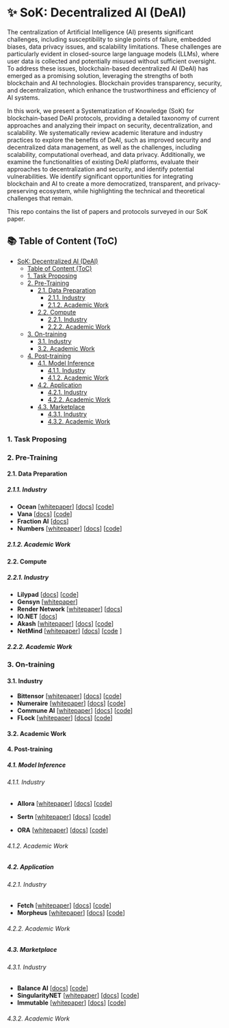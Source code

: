 # ✨ SoK: Decentralized AI (DeAI)

The centralization of Artificial Intelligence (AI) presents significant challenges, including susceptibility to single points of failure, embedded biases, data privacy issues, and scalability limitations. These challenges are particularly evident in closed-source large language models (LLMs), where user data is collected and potentially misused without sufficient oversight. To address these issues, blockchain-based decentralized AI (DeAI) has emerged as a promising solution, leveraging the strengths of both blockchain and AI technologies. Blockchain provides transparency, security, and decentralization, which enhance the trustworthiness and efficiency of AI systems.

In this work, we present a Systematization of Knowledge (SoK) for blockchain-based DeAI protocols, providing a detailed taxonomy of current approaches and analyzing their impact on security, decentralization, and scalability. We systematically review academic literature and industry practices to explore the benefits of DeAI, such as improved security and decentralized data management, as well as the challenges, including scalability, computational overhead, and data privacy. Additionally, we examine the functionalities of existing DeAI platforms, evaluate their approaches to decentralization and security, and identify potential vulnerabilities.  We identify significant opportunities for integrating blockchain and AI to create a more democratized, transparent, and privacy-preserving ecosystem, while highlighting the technical and theoretical challenges that remain.

This repo contains the list of papers and protocols surveyed in our SoK paper.

## 📚 Table of Content (ToC)
- [SoK: Decentralized AI (DeAI)](#sok-decentralized-ai-deai)
  - [Table of Content (ToC)](#table-of-content-toc)
  - [1. Task Proposing](#1-task-proposing)
  - [2. Pre-Training](#2-pre-training)
    - [2.1. Data Preparation](#21-data-preparation)
      - [2.1.1. Industry](#211-industry)
      - [2.1.2. Academic Work](#212-academic-work)
    - [2.2. Compute](#22-compute)
      - [2.2.1. Industry](#221-industry)
      - [2.2.2. Academic Work](#222-academic-work)
  - [3. On-training](#3-on-training)
    - [3.1. Industry](#31-industry)
    - [3.2. Academic Work](#32-academic-work)
  - [4. Post-training](#4-post-training)
    - [4.1. Model Inference](#41-model-inference)
      - [4.1.1. Industry](#411-industry)
      - [4.1.2. Academic Work](#412-academic-work)
    - [4.2. Application](#42-application)
      - [4.2.1. Industry](#421-industry)
      - [4.2.2. Academic Work](#422-academic-work)
    - [4.3. Marketplace](#43-marketplace)
      - [4.3.1. Industry](#431-industry)
      - [4.3.2. Academic Work](#432-academic-work)

### 1. Task Proposing

### 2. Pre-Training

#### 2.1. Data Preparation

##### 2.1.1. Industry

- **Ocean** [[whitepaper](https://oceanprotocol.com/tech-whitepaper.pdf)] [[docs](https://docs.oceanprotocol.com/)] [[code](https://github.com/oceanprotocol)]
- **Vana** [[docs](https://docs.vana.org/docs/incentitives)] [[code](https://github.com/vana-com)]
- **Fraction AI** [[docs](https://docs.fractionai.xyz/)] 
- **Numbers** [[whitepaper](https://docs.numbersprotocol.io/introduction/whitepaper)] [[docs](https://docs.numbersprotocol.io/)] [[code](https://github.com/numbersprotocol)]

##### 2.1.2. Academic Work

#### 2.2. Compute

##### 2.2.1. Industry

- **Lilypad** [[docs](https://docs.lilypad.tech/lilypad)] [[code](https://github.com/lilypad-tech/lilypad)]
- **Gensyn** [[whitepaper](https://docs.gensyn.ai/litepaper)]
- **Render Network** [[whitepaper](https://framerusercontent.com/modules/assets/Wa2lC0JcjksdQEKLA1PAvTHXe3Y~o---EuM8cIAdZuUrwHjJw7JcrKvj9afAV9nk7wmVsbo.pdf)] [[docs](https://rendernetwork.com/getting-started/)]
- **IO.NET** [[docs](https://docs.io.net/docs/inception)] 
- **Akash** [[whitepaper](https://akash-web-prod.s3.amazonaws.com/uploads/2020/03/akash-econ.pdf)] [[docs](https://akash.network/docs/)] [[code](https://github.com/akash-network)]
- **NetMind** [[whitepaper](https://netmind-power.gitbook.io/white-paper)] [[docs](https://netmind-power.gitbook.io/netmind-power-documentation)] [[code](https://github.com/protagolabs/Netmind-examples)
]

##### 2.2.2. Academic Work

### 3. On-training
#### 3.1. Industry
- **Bittensor** [[whitepaper](https://bittensor.org/wp-content/uploads/2024/02/bittensor.org-whitepaper.pdf)] [[docs](https://docs.bittensor.com/)] [[code](https://github.com/opentensor/BitTensor)]
- **Numeraire** [[whitepaper](https://numer.ai/whitepaper.pdf)] [[docs](https://docs.numer.ai/)] [[code](https://github.com/erasureprotocol/NMR)]
- **Commune AI** [[whitepaper](https://ai-secure.github.io/DMLW2022/assets/papers/7.pdf)] [[docs](https://commune-t.pages.dev/docs/next/Introduction)] [[code](https://github.com/commune-ai)]
- **FLock** [[whitepaper](https://www.flock.io/whitepaper)] [[docs](https://docs.flock.io/)] [[code](https://github.com/FLock-io)]

#### 3.2. Academic Work

#### 4. Post-training

##### 4.1. Model Inference

###### 4.1.1. Industry

- **Allora** [[whitepaper](https://whitepaper.assets.allora.network/whitepaper.pdf)] [[docs](https://docs.allora.network/home/explore)] [[code](https://github.com/allora-network)]

- **Sertn** [[whitepaper](https://public.inferencelabs.com/sertn-whitepaper.pdf)] [[docs](https://docs.inferencelabs.com/)] [[code](https://github.com/inference-labs-inc)]

- **ORA** [[whitepaper](https://arxiv.org/abs/2401.17555)] [[docs](https://docs.ora.io/doc)] [[code](https://github.com/ora-io)]

###### 4.1.2. Academic Work

##### 4.2. Application

###### 4.2.1. Industry

- **Fetch** [[whitepaper](https://media.abnnewswire.net/media/en/whitepaper/rpt/96506-Fetch_WP.pdf)] [[docs](https://fetch.ai/docs/guides)] [[code](https://github.com/fetchai)]
- **Morpheus** [[whitepaper](https://mor.org/whitepaper)] [[docs](https://github.com/MorpheusAIs/Docs)] [[code](https://github.com/MorpheusAIs/Docs)]

###### 4.2.2. Academic Work

##### 4.3. Marketplace

###### 4.3.1. Industry

- **Balance AI** [[docs](https://docs.balanceai.network/)] [[code](https://github.com/balanceainetwork/task-oriented-agents-poc)]
- **SingularityNET** [[whitepaper](https://public.singularitynet.io/whitepaper.pdf)] [[docs](https://dev.singularitynet.io/docs/concepts/)] [[code](https://github.com/singnet/)]
- **Immutable** [[whitepaper](https://uploads-ssl.webflow.com/646557ee455c3e16e4a9bcb3/6499367de527dd82ab7475a3_Immutable%20Whitepaper%20Update%202023%20(3).pdf)] [[docs](https://docs.immutable.com/)] [[code](https://github.com/ImmutableLabs)]

###### 4.3.2. Academic Work
